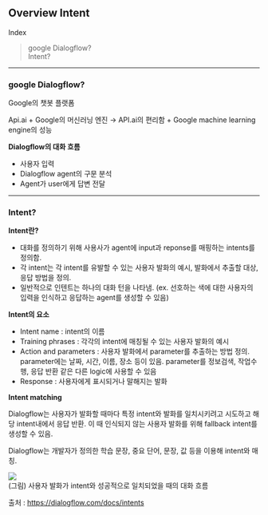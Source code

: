 ## Overview Intent  

Index  
> google Dialogflow?  
> Intent?  

---  
### google Dialogflow?  
Google의 챗봇 플랫폼  
 
Api.ai + Google의 머신러닝 엔진 → API.ai의 편리함 + Google machine learning engine의 성능  

**Dialogflow의 대화 흐름**  
 - 사용자 입력  
 - Dialogflow agent의 구문 분석    
 - Agent가 user에게 답변 전달    

---  
### Intent?

**Intent란?**  

 - 대화를 정의하기 위해 사용사가 agent에 input과 reponse를 매핑하는 intents를 정의함.  
 - 각 intent는 각 intent를 유발할 수 있는 사용자 발화의 예시, 발화에서 추출할 대상, 응답 방법을 정의.  
 - 일반적으로 인텐트는 하나의 대화 턴을 나타냄. (ex. 선호하는 색에 대한 사용자의 입력을 인식하고 응답하는 agent를 생성할 수 있음)  

**Intent의 요소**  

 - Intent name : intent의 이름  
 - Training phrases : 각각의 intent에 매칭될 수 있는 사용자 발화의 예시  
 - Action and parameters : 사용자 발화에서 parameter를 추출하는 방법 정의. parameter에는 날짜, 시간, 이름, 장소 등이 있음. parameter를 정보검색, 작업수행, 응답 반환 같은 다른 logic에 사용할 수 있음   
 - Response : 사용자에게 표시되거나 말해지는 발화  

**Intent matching**  

Dialogflow는 사용자가 발화할 때마다 특정 intent와 발화를 일치시키려고 시도하고 해당 intent내에서 응답 반환. 이 때 인식되지 않는 사용자 발화를 위해 fallback intent를 생성할 수 있음.

Dialogflow는 개발자가 정의한 학습 문장, 중요 단어, 문장, 값 등을 이용해 intent와 매칭.  

![
](https://lh3.googleusercontent.com/JufjDsdi6XXARpIZ8Ggh8QHFL4c6SFfCB_JcTR6Xv94FogsNCpoJ8KiYZVqFrvCSYs78ote6Egw "intent1")  
(그림) 사용자 발화가 intent와 성공적으로 일치되었을 때의 대화 흐름  

출처 : https://dialogflow.com/docs/intents  

<!--stackedit_data:
eyJoaXN0b3J5IjpbLTEzMjg4MzM0OTIsOTY2MTM0MjUyXX0=
-->